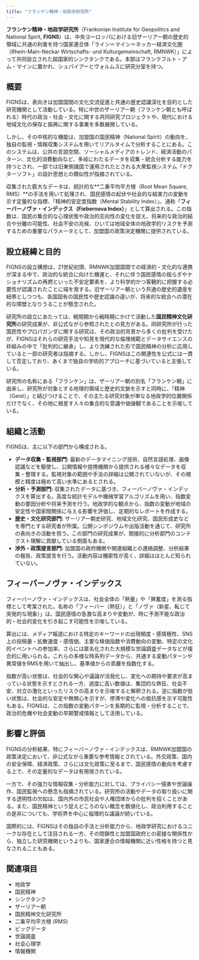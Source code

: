 ```yaml
---
title: "フランケン精神・地政学研究所"
---
```


**フランケン精神・地政学研究所**（Frankonian Institute for Geopolitics and National Spirit, **FIGNS**）は、中央ヨーロッパにおける旧ザーリアー朝の歴史的領域に共通の利害を持つ国家連合体「ライン＝マイン＝ネッカー経済文化圏（Rhein-Main-Neckar Wirtschafts- und Kulturgemeinschaft, RMNWK）」によって共同設立された超国家的シンクタンクである。本部はフランクフルト・アム・マインに置かれ、シュパイアーとヴォルムスに研究分室を持つ。

## 概要

FIGNSは、表向きは加盟国間の文化交流促進と共通の歴史認識深化を目的とした研究機関として活動している。特に中世のザーリアー朝（フランケン朝とも呼ばれる）時代の政治・社会・文化に関する共同研究プロジェクトや、現代における地域文化の保存と振興に関する事業を多数展開している。

しかし、その中核的な機能は、加盟国の国民精神（National Spirit）の動向を、独自の監視・情報収集システムを用いてリアルタイムで分析することにある。このシステムは、公共の言説空間、ソーシャルメディアのトレンド、経済活動のパターン、文化的消費動向など、多岐にわたるデータを収集・統合分析する能力を持つとされ、一部では旧東側諸国で運用されたとされる大衆監視システム「ドクターソフト」の設計思想との類似性が指摘されている。

収集された膨大なデータは、統計的な**二乗平均平方根（Root Mean Square, RMS）**の手法を用いて処理され、国民感情の起伏や社会的な結束力の変動を示す定量的な指標、「精神的安定度指数（Mental Stability Index）」、通称「**フィーバーノヴァ・インデックス（Fiebernova Index）**」として算出される。この指数は、国民の集合的な心理状態や政治的志向性の変化を捉え、将来的な政治的結合や分離の可能性、社会不安の兆候、ひいては地域全体の地政学的リスクを予測するための重要なパラメータとして、加盟国の政策決定機関に提供されている。

## 設立経緯と目的

FIGNSの設立構想は、21世紀初頭、RMNWK加盟国間での経済的・文化的な連携が深まる中で、政治的な統合に向けた機運と、それに伴う国民感情の揺らぎやナショナリズムの再燃といった不安定要素を、より科学的かつ客観的に把握する必要性が認識されたことに端を発する。旧ザーリアー朝という共通の歴史的遺産を紐帯としつつも、各国固有の国民性や歴史認識の違いが、将来的な統合への潜在的な障壁となりうることが懸念された。

研究所の設立にあたっては、戦間期から戦時期にかけて活動した**国民精神文化研究所**の研究成果が、非公式ながら参照されたとの見方がある。同研究所が行った国民性やプロパガンダに関する研究は、その政治的背景から多くの批判を受けたが、FIGNSはそれらの研究手法や知見を現代的な倫理規範とデータサイエンスの枠組みの中で「批判的に継承」し、より洗練された形で国民精神の分析に応用していると一部の研究者は指摘する。しかし、FIGNSはこの関連性を公式には一貫して否定しており、あくまで独自の学術的アプローチに基づいていると主張している。

研究所の名称にある「フランケン」は、ザーリアー朝の別名「フランケン朝」に由来し、研究所が対象とする地理的領域と歴史的文脈を示すと同時に、「精神（Geist）」と結びつけることで、その主たる研究対象が単なる地政学的位置関係だけでなく、その地に根差す人々の集合的な意識や価値観であることを示唆している。

## 組織と活動

FIGNSは、主に以下の部門から構成される。

*   **データ収集・監視部門:** 最新のデータマイニング技術、自然言語処理、画像認識などを駆使し、公開情報や提携機関から提供される様々なデータを収集・整理する。監視対象の範囲や手法の詳細は公開されていないが、その規模と精度は極めて高い水準にあるとされる。
*   **分析・予測部門:** 収集されたデータに基づき、フィーバーノヴァ・インデックスを算出する。高度な統計モデルや機械学習アルゴリズムを用い、指数変動の要因分析や将来予測を行う。地政学的な観点から、指数の変動が地域の安定性や国家間関係に与える影響を評価し、定期的なレポートを作成する。
*   **歴史・文化研究部門:** ザーリアー朝史研究、地域文化研究、国民形成史などを専門とする研究者が所属。公開シンポジウムや出版活動を通じて、研究所の表向きの活動を担う。この部門の研究成果が、間接的に分析部門のコンテクスト理解に貢献している側面もある。
*   **渉外・政策提言部門:** 加盟国の政府機関や関連組織との連絡調整、分析結果の報告、政策提言を行う。活動内容は機密性が高く、詳細はほとんど知られていない。

## フィーバーノヴァ・インデックス

フィーバーノヴァ・インデックスは、社会全体の「熱量」や「興奮度」を測る指標として考案された。名称の「フィーバー（熱狂）」と「ノヴァ（新星、転じて突発的な現象）」は、国民感情の急激な高まりや変動が、時に予測不能な政治的・社会的変化を引き起こす可能性を示唆している。

算出には、メディア報道における特定のキーワードの出現頻度・感情極性、SNS上の投稿量・拡散速度・感情価、主要な株価指数や消費動向の変動、特定の文化的イベントへの参加率、さらには匿名化された大規模な世論調査データなどが複合的に用いられる。これらの多様な時系列データから、共通する変動パターンや異常値をRMSを用いて抽出し、基準値からの乖離を指数化する。

指数が高い状態は、社会的な関心や議論が活発化し、変化への期待や要求が高まっている状態を示すとされる一方、過度に高い数値は、集団的な熱狂、社会不安、対立の激化といったリスクの高まりを示唆すると解釈される。逆に指数が低い状態は、社会的な安定や無関心を示すが、停滞や変化への抵抗感を示す可能性もある。FIGNSは、この指数の変動パターンを長期的に監視・分析することで、政治的危機や社会変動の早期警戒情報として活用している。

## 影響と評価

FIGNSの分析結果、特にフィーバーノヴァ・インデックスは、RMNWK加盟国の政策決定において、非公式ながら重要な参考情報とされている。外交政策、国内の安全保障、経済政策、さらには文化政策に至るまで、国民感情の動向を考慮する上で、その定量的なデータは有用視されている。

一方で、その強力な情報収集・分析能力に対しては、プライバシー侵害や世論操作、国民監視への懸念も指摘されている。研究所の活動やデータの取り扱いに関する透明性の欠如は、国内外の市民社会や人権団体からの批判を招くことがある。また、国民精神という捉えどころのない概念を数値化し、政治利用することの是非についても、学術界を中心に倫理的な議論が続いている。

国際的には、FIGNSはその独自の手法と分析能力から、地政学研究におけるユニークな存在として注目される一方、その閉鎖性と加盟国政府との密接な関係性から、独立した研究機関というよりも、国家連合の情報機関に近い性格を持つと見なされることもある。

## 関連項目

*   地政学
*   国民精神
*   シンクタンク
*   ザーリアー朝
*   国民精神文化研究所
*   二乗平均平方根 (RMS)
*   ビッグデータ
*   世論調査
*   社会心理学
*   情報機関